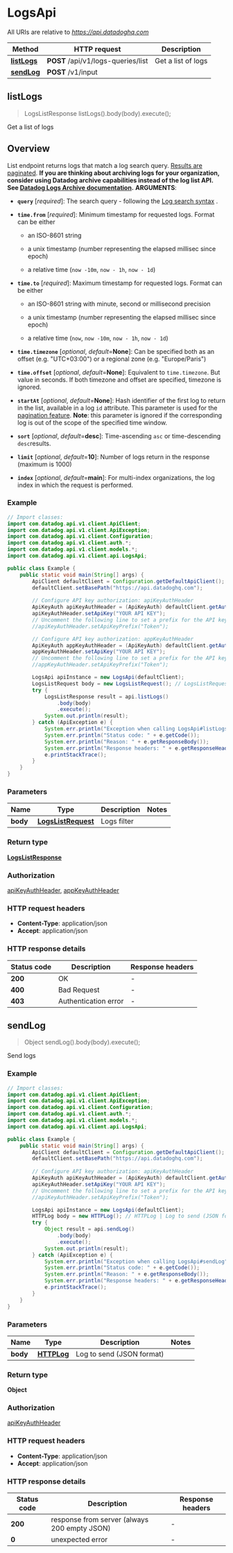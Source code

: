 # LogsApi

All URIs are relative to *https://api.datadoghq.com*

Method | HTTP request | Description
------------- | ------------- | -------------
[**listLogs**](LogsApi.md#listLogs) | **POST** /api/v1/logs-queries/list | Get a list of logs
[**sendLog**](LogsApi.md#sendLog) | **POST** /v1/input | 



## listLogs

> LogsListResponse listLogs().body(body).execute();

Get a list of logs

## Overview
List endpoint returns logs that match a log search query. [Results are paginated][1].
**If you are thinking about archiving logs for your organization, consider using Datadog archive capabilities instead of the log list API. See [Datadog Logs Archive documentation][2].**
**ARGUMENTS**:
* **`query`** [*required*]:
    The search query - following the [Log search syntax][3] .

* **`time.from`** [*required*]:
    Minimum timestamp for requested logs. Format can be either

    - an ISO-8601 string

    - a unix timestamp (number representing the elapsed millisec since epoch)

    - a relative time (`now -10m`, `now - 1h`, `now - 1d`)

* **`time.to`** [*required*]:
    Maximum timestamp for requested logs. Format can be either

    - an ISO-8601 string with minute, second or millisecond precision

    - a unix timestamp (number representing the elapsed millisec since epoch)

    - a relative time (`now`, `now -10m`, `now - 1h`, `now - 1d`)

* **`time.timezone`** [*optional*, *default*=**None**]:
  Can be specified both as an offset (e.g. "UTC+03:00") or a regional zone (e.g. "Europe/Paris")

* **`time.offset`** [*optional*, *default*=**None**]:
  Equivalent to `time.timezone`. But value in seconds.
  If both timezone and offset are specified, timezone is ignored.

* **`startAt`** [*optional*, *default*=**None**]:
  Hash identifier of the first log to return in the list, available in a log `id` attribute. This parameter is used for the [pagination feature][1].
  **Note**: this parameter is ignored if the corresponding log is out of the scope of the specified time window.

* **`sort`** [*optional*, *default*=**desc**]:
    Time-ascending `asc` or time-descending `desc`results.

* **`limit`** [*optional*, *default*=**10**]:
    Number of logs return in the response (maximum is 1000)

* **`index`** [*optional*, *default*=**main**]:
    For multi-index organizations, the log index in which the request is performed.

[1]: /logs/guide/collect-multiple-logs-with-pagination
[2]: https://docs.datadoghq.com/logs/archives
[3]: https://docs.datadoghq.com/logs/explorer/search/#search-syntax

### Example

```java
// Import classes:
import com.datadog.api.v1.client.ApiClient;
import com.datadog.api.v1.client.ApiException;
import com.datadog.api.v1.client.Configuration;
import com.datadog.api.v1.client.auth.*;
import com.datadog.api.v1.client.models.*;
import com.datadog.api.v1.client.api.LogsApi;

public class Example {
    public static void main(String[] args) {
        ApiClient defaultClient = Configuration.getDefaultApiClient();
        defaultClient.setBasePath("https://api.datadoghq.com");
        
        // Configure API key authorization: apiKeyAuthHeader
        ApiKeyAuth apiKeyAuthHeader = (ApiKeyAuth) defaultClient.getAuthentication("apiKeyAuthHeader");
        apiKeyAuthHeader.setApiKey("YOUR API KEY");
        // Uncomment the following line to set a prefix for the API key, e.g. "Token" (defaults to null)
        //apiKeyAuthHeader.setApiKeyPrefix("Token");

        // Configure API key authorization: appKeyAuthHeader
        ApiKeyAuth appKeyAuthHeader = (ApiKeyAuth) defaultClient.getAuthentication("appKeyAuthHeader");
        appKeyAuthHeader.setApiKey("YOUR API KEY");
        // Uncomment the following line to set a prefix for the API key, e.g. "Token" (defaults to null)
        //appKeyAuthHeader.setApiKeyPrefix("Token");

        LogsApi apiInstance = new LogsApi(defaultClient);
        LogsListRequest body = new LogsListRequest(); // LogsListRequest | Logs filter
        try {
            LogsListResponse result = api.listLogs()
                .body(body)
                .execute();
            System.out.println(result);
        } catch (ApiException e) {
            System.err.println("Exception when calling LogsApi#listLogs");
            System.err.println("Status code: " + e.getCode());
            System.err.println("Reason: " + e.getResponseBody());
            System.err.println("Response headers: " + e.getResponseHeaders());
            e.printStackTrace();
        }
    }
}
```

### Parameters


Name | Type | Description  | Notes
------------- | ------------- | ------------- | -------------
 **body** | [**LogsListRequest**](LogsListRequest.md)| Logs filter |

### Return type

[**LogsListResponse**](LogsListResponse.md)

### Authorization

[apiKeyAuthHeader](../README.md#apiKeyAuthHeader), [appKeyAuthHeader](../README.md#appKeyAuthHeader)

### HTTP request headers

- **Content-Type**: application/json
- **Accept**: application/json

### HTTP response details
| Status code | Description | Response headers |
|-------------|-------------|------------------|
| **200** | OK |  -  |
| **400** | Bad Request |  -  |
| **403** | Authentication error |  -  |


## sendLog

> Object sendLog().body(body).execute();



Send logs

### Example

```java
// Import classes:
import com.datadog.api.v1.client.ApiClient;
import com.datadog.api.v1.client.ApiException;
import com.datadog.api.v1.client.Configuration;
import com.datadog.api.v1.client.auth.*;
import com.datadog.api.v1.client.models.*;
import com.datadog.api.v1.client.api.LogsApi;

public class Example {
    public static void main(String[] args) {
        ApiClient defaultClient = Configuration.getDefaultApiClient();
        defaultClient.setBasePath("https://api.datadoghq.com");
        
        // Configure API key authorization: apiKeyAuthHeader
        ApiKeyAuth apiKeyAuthHeader = (ApiKeyAuth) defaultClient.getAuthentication("apiKeyAuthHeader");
        apiKeyAuthHeader.setApiKey("YOUR API KEY");
        // Uncomment the following line to set a prefix for the API key, e.g. "Token" (defaults to null)
        //apiKeyAuthHeader.setApiKeyPrefix("Token");

        LogsApi apiInstance = new LogsApi(defaultClient);
        HTTPLog body = new HTTPLog(); // HTTPLog | Log to send (JSON format)
        try {
            Object result = api.sendLog()
                .body(body)
                .execute();
            System.out.println(result);
        } catch (ApiException e) {
            System.err.println("Exception when calling LogsApi#sendLog");
            System.err.println("Status code: " + e.getCode());
            System.err.println("Reason: " + e.getResponseBody());
            System.err.println("Response headers: " + e.getResponseHeaders());
            e.printStackTrace();
        }
    }
}
```

### Parameters


Name | Type | Description  | Notes
------------- | ------------- | ------------- | -------------
 **body** | [**HTTPLog**](HTTPLog.md)| Log to send (JSON format) |

### Return type

**Object**

### Authorization

[apiKeyAuthHeader](../README.md#apiKeyAuthHeader)

### HTTP request headers

- **Content-Type**: application/json
- **Accept**: application/json

### HTTP response details
| Status code | Description | Response headers |
|-------------|-------------|------------------|
| **200** | response from server (always 200 empty JSON) |  -  |
| **0** | unexpected error |  -  |

